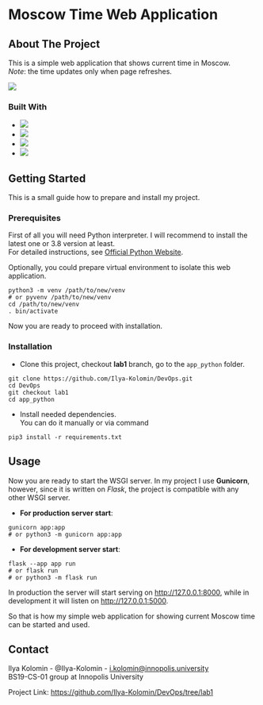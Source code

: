 
# Moscow Time Web Application

## About The Project

This is a simple web application that shows current time in Moscow.\
_Note_: the time updates only when page refreshes.

![](https://i.imgur.com/Ss5BmUi.gif)

### Built With

* ![](https://img.shields.io/badge/python-3.8-blue?style=for-the-badge&logo=python)
* ![](https://img.shields.io/badge/flask-2.2.2-blue?style=for-the-badge&logo=flask)
* ![](https://img.shields.io/badge/jinja2-3.1.2-blue?style=for-the-badge&logo=jinja)
* ![](https://img.shields.io/badge/Gunicorn-20.1.0-blue?style=for-the-badge&logo=Gunicorn)

## Getting Started

This is a small guide how to prepare and install my project.

### Prerequisites

First of all you will need Python interpreter. I will recommend to
install the latest one or 3.8 version at least.\
For detailed instructions, see [Official Python Website](https://www.python.org).

Optionally, you could prepare virtual environment to isolate this web application.

```shell
python3 -m venv /path/to/new/venv
# or pyvenv /path/to/new/venv
cd /path/to/new/venv
. bin/activate
```

Now you are ready to proceed with installation.

### Installation

* Clone this project, checkout **lab1** branch, go to the `app_python` folder.

```shell
git clone https://github.com/Ilya-Kolomin/DevOps.git
cd DevOps
git checkout lab1
cd app_python
```

* Install needed dependencies.\
 You can do it manually or via command

```shell
pip3 install -r requirements.txt
```

## Usage

Now you are ready to start the WSGI server.
In my project I use **Gunicorn**, however, since it is written on _Flask_,
the project is compatible with any other WSGI
server.

* **For production server start**:

```shell
gunicorn app:app
# or python3 -m gunicorn app:app
```

* **For development server start**:

```shell
flask --app app run
# or flask run
# or python3 -m flask run
```

In production the server will start serving on http://127.0.0.1:8000,
while in development it will listen on http://127.0.0.1:5000.

So that is how my simple web application for showing current Moscow
time can be started and used.

## Contact

Ilya Kolomin - @Ilya-Kolomin - i.kolomin@innopolis.university\
BS19-CS-01 group at Innopolis University

Project Link: https://github.com/Ilya-Kolomin/DevOps/tree/lab1